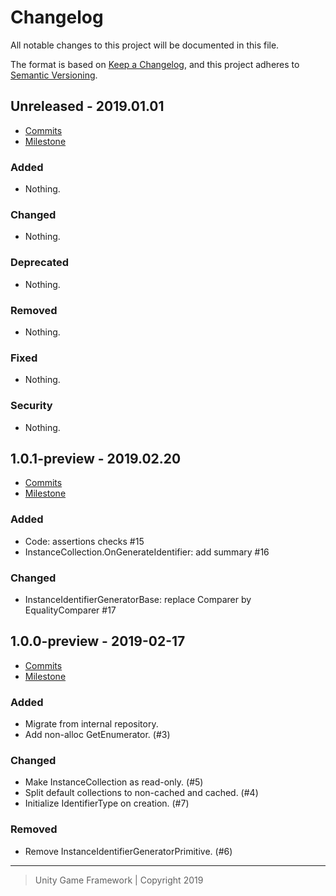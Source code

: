 # Changelog
All notable changes to this project will be documented in this file.

The format is based on [Keep a Changelog](https://keepachangelog.com/en/1.0.0/),
and this project adheres to [Semantic Versioning](https://semver.org/spec/v2.0.0.html).

## Unreleased - 2019.01.01
- [Commits](https://github.com/unity-game-framework/ugf-instance/compare/1.0.1-preview...HEAD)
- [Milestone](https://github.com/unity-game-framework/ugf-instance/milestone/0?closed=1)

### Added
- Nothing.

### Changed
- Nothing.

### Deprecated
- Nothing.

### Removed
- Nothing.

### Fixed
- Nothing.

### Security
- Nothing.

## 1.0.1-preview - 2019.02.20
- [Commits](https://github.com/unity-game-framework/ugf-instance/compare/1.0.0-preview...1.0.1-preview)
- [Milestone](https://github.com/unity-game-framework/ugf-instance/milestone/2?closed=1)

### Added
-  Code: assertions checks #15
- InstanceCollection.OnGenerateIdentifier: add summary #16

### Changed
-  InstanceIdentifierGeneratorBase: replace Comparer by EqualityComparer #17

## 1.0.0-preview - 2019-02-17
- [Commits](https://github.com/unity-game-framework/ugf-instance/compare/master@{1day}...1.0.0-preview)
- [Milestone](https://github.com/unity-game-framework/ugf-instance/milestone/1?closed=1)

### Added
- Migrate from internal repository.
- Add non-alloc GetEnumerator. (#3)

### Changed
- Make InstanceCollection as read-only. (#5)
- Split default collections to non-cached and cached. (#4)
- Initialize IdentifierType on creation. (#7)

### Removed
- Remove InstanceIdentifierGeneratorPrimitive. (#6)

---
> Unity Game Framework | Copyright 2019
